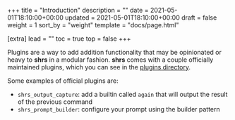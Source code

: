 +++
title = "Introduction"
description = ""
date = 2021-05-01T18:10:00+00:00
updated = 2021-05-01T18:10:00+00:00
draft = false
weight = 1
sort_by = "weight"
template = "docs/page.html"

[extra]
lead = ""
toc = true
top = false
+++

Plugins are a way to add addition functionality that may be opinionated or heavy to **shrs** in a modular fashion. **shrs** comes with a couple officially maintained plugins, which you can see in the [plugins directory](https://github.com/MrPicklePinosaur/shrs/tree/master/plugins).

Some examples of official plugins are:

- `shrs_output_capture`: add a builtin called `again` that will output the result of the previous command
- `shrs_prompt_builder`: configure your prompt using the builder pattern
